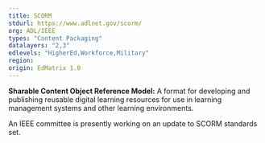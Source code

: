 ```yaml
---
title: SCORM
stdurl: https://www.adlnet.gov/scorm/
org: ADL/IEEE
types: "Content Packaging"
datalayers: "2,3"
edlevels: "HigherEd,Workforce,Military"
region:
origin: EdMatrix 1.0
---
```

**Sharable Content Object Reference Model:** A format for developing and publishing reusable digital learning resources for use in learning management systems and other learning environments.

An IEEE committee is presently working on an update to SCORM standards set.
